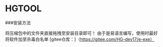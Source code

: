 # HGTOOL

###安装方法

将压缩包中的文件夹直接拖拽至安装目录即可！
由于是易语言编写，使用时最好将软件加至杀毒白名单
[gitee仓库：]（https://gitee.com/HG-dev17/e-exe）
